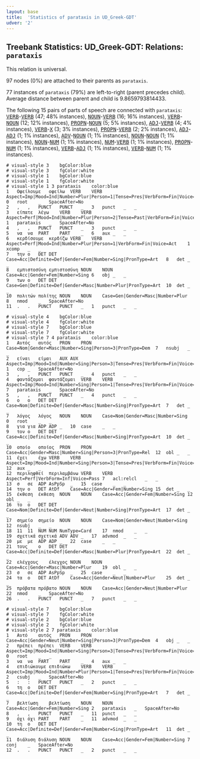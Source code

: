 ```yaml
---
layout: base
title:  'Statistics of parataxis in UD_Greek-GDT'
udver: '2'
---
```


## Treebank Statistics: UD_Greek-GDT: Relations: `parataxis`

This relation is universal.

97 nodes (0%) are attached to their parents as `parataxis`.

77 instances of `parataxis` (79%) are left-to-right (parent precedes child).
Average distance between parent and child is 9.8659793814433.

The following 15 pairs of parts of speech are connected with `parataxis`: <tt><a href="el_gdt-pos-VERB.html">VERB</a></tt>-<tt><a href="el_gdt-pos-VERB.html">VERB</a></tt> (47; 48% instances), <tt><a href="el_gdt-pos-NOUN.html">NOUN</a></tt>-<tt><a href="el_gdt-pos-VERB.html">VERB</a></tt> (16; 16% instances), <tt><a href="el_gdt-pos-VERB.html">VERB</a></tt>-<tt><a href="el_gdt-pos-NOUN.html">NOUN</a></tt> (12; 12% instances), <tt><a href="el_gdt-pos-PROPN.html">PROPN</a></tt>-<tt><a href="el_gdt-pos-NOUN.html">NOUN</a></tt> (5; 5% instances), <tt><a href="el_gdt-pos-ADJ.html">ADJ</a></tt>-<tt><a href="el_gdt-pos-VERB.html">VERB</a></tt> (4; 4% instances), <tt><a href="el_gdt-pos-VERB.html">VERB</a></tt>-<tt><a href="el_gdt-pos-X.html">X</a></tt> (3; 3% instances), <tt><a href="el_gdt-pos-PROPN.html">PROPN</a></tt>-<tt><a href="el_gdt-pos-VERB.html">VERB</a></tt> (2; 2% instances), <tt><a href="el_gdt-pos-ADJ.html">ADJ</a></tt>-<tt><a href="el_gdt-pos-ADJ.html">ADJ</a></tt> (1; 1% instances), <tt><a href="el_gdt-pos-ADV.html">ADV</a></tt>-<tt><a href="el_gdt-pos-NOUN.html">NOUN</a></tt> (1; 1% instances), <tt><a href="el_gdt-pos-NOUN.html">NOUN</a></tt>-<tt><a href="el_gdt-pos-NOUN.html">NOUN</a></tt> (1; 1% instances), <tt><a href="el_gdt-pos-NOUN.html">NOUN</a></tt>-<tt><a href="el_gdt-pos-NUM.html">NUM</a></tt> (1; 1% instances), <tt><a href="el_gdt-pos-NUM.html">NUM</a></tt>-<tt><a href="el_gdt-pos-VERB.html">VERB</a></tt> (1; 1% instances), <tt><a href="el_gdt-pos-PROPN.html">PROPN</a></tt>-<tt><a href="el_gdt-pos-NUM.html">NUM</a></tt> (1; 1% instances), <tt><a href="el_gdt-pos-VERB.html">VERB</a></tt>-<tt><a href="el_gdt-pos-ADJ.html">ADJ</a></tt> (1; 1% instances), <tt><a href="el_gdt-pos-VERB.html">VERB</a></tt>-<tt><a href="el_gdt-pos-NUM.html">NUM</a></tt> (1; 1% instances).


~~~ conllu
# visual-style 3	bgColor:blue
# visual-style 3	fgColor:white
# visual-style 1	bgColor:blue
# visual-style 1	fgColor:white
# visual-style 1 3 parataxis	color:blue
1	Οφείλουμε	οφείλω	VERB	VERB	Aspect=Imp|Mood=Ind|Number=Plur|Person=1|Tense=Pres|VerbForm=Fin|Voice=Act	0	root	_	SpaceAfter=No
2	,	,	PUNCT	PUNCT	_	3	punct	_	_
3	είπατε	λέγω	VERB	VERB	Aspect=Perf|Mood=Ind|Number=Plur|Person=2|Tense=Past|VerbForm=Fin|Voice=Act	1	parataxis	_	SpaceAfter=No
4	,	,	PUNCT	PUNCT	_	3	punct	_	_
5	να	να	PART	PART	_	6	aux	_	_
6	κερδίσουμε	κερδίζω	VERB	VERB	Aspect=Perf|Mood=Ind|Number=Plur|Person=1|VerbForm=Fin|Voice=Act	1	xcomp	_	_
7	την	ο	DET	DET	Case=Acc|Definite=Def|Gender=Fem|Number=Sing|PronType=Art	8	det	_	_
8	εμπιστοσύνη	εμπιστοσύνη	NOUN	NOUN	Case=Acc|Gender=Fem|Number=Sing	6	obj	_	_
9	των	ο	DET	DET	Case=Gen|Definite=Def|Gender=Masc|Number=Plur|PronType=Art	10	det	_	_
10	πολιτών	πολίτης	NOUN	NOUN	Case=Gen|Gender=Masc|Number=Plur	8	nmod	_	SpaceAfter=No
11	.	.	PUNCT	PUNCT	_	1	punct	_	_

~~~


~~~ conllu
# visual-style 4	bgColor:blue
# visual-style 4	fgColor:white
# visual-style 7	bgColor:blue
# visual-style 7	fgColor:white
# visual-style 7 4 parataxis	color:blue
1	Αυτός	αυτός	PRON	PRON	Case=Nom|Gender=Masc|Number=Sing|Person=3|PronType=Dem	7	nsubj	_	_
2	είναι	είμαι	AUX	AUX	Aspect=Imp|Mood=Ind|Number=Sing|Person=3|Tense=Pres|VerbForm=Fin|Voice=Pass	1	cop	_	SpaceAfter=No
3	,	,	PUNCT	PUNCT	_	4	punct	_	_
4	φαντάζομαι	φαντάζομαι	VERB	VERB	Aspect=Imp|Mood=Ind|Number=Sing|Person=1|Tense=Pres|VerbForm=Fin|Voice=Pass	7	parataxis	_	SpaceAfter=No
5	,	,	PUNCT	PUNCT	_	4	punct	_	_
6	ο	ο	DET	DET	Case=Nom|Definite=Def|Gender=Masc|Number=Sing|PronType=Art	7	det	_	_
7	λόγος	λόγος	NOUN	NOUN	Case=Nom|Gender=Masc|Number=Sing	0	root	_	_
8	για	για	ADP	ADP	_	10	case	_	_
9	τον	ο	DET	DET	Case=Acc|Definite=Def|Gender=Masc|Number=Sing|PronType=Art	10	det	_	_
10	οποίο	οποίος	PRON	PRON	Case=Acc|Gender=Masc|Number=Sing|Person=3|PronType=Rel	12	obl	_	_
11	έχει	έχω	VERB	VERB	Aspect=Imp|Mood=Ind|Number=Sing|Person=3|Tense=Pres|VerbForm=Fin|Voice=Act	12	aux	_	_
12	περιληφθεί	περιλαμβάνω	VERB	VERB	Aspect=Perf|VerbForm=Inf|Voice=Pass	7	acl:relcl	_	_
13	σ	σε	ADP	AsPpSp	_	15	case	_	_
14	την	ο	DET	AtDf	Case=Acc|Gender=Fem|Number=Sing	15	det	_	_
15	έκθεση	έκθεση	NOUN	NOUN	Case=Acc|Gender=Fem|Number=Sing	12	obl	_	_
16	το	ο	DET	DET	Case=Nom|Definite=Def|Gender=Neut|Number=Sing|PronType=Art	17	det	_	_
17	σημείο	σημείο	NOUN	NOUN	Case=Nom|Gender=Neut|Number=Sing	12	nsubj	_	_
18	11	11	NUM	NUM	NumType=Card	17	nmod	_	_
19	σχετικά	σχετικά	ADV	ADV	_	17	advmod	_	_
20	με	με	ADP	ADP	_	22	case	_	_
21	τους	ο	DET	DET	Case=Acc|Definite=Def|Gender=Masc|Number=Plur|PronType=Art	22	det	_	_
22	ελέγχους	έλεγχος	NOUN	NOUN	Case=Acc|Gender=Masc|Number=Plur	19	obl	_	_
23	σ	σε	ADP	AsPpSp	_	25	case	_	_
24	τα	ο	DET	AtDf	Case=Acc|Gender=Neut|Number=Plur	25	det	_	_
25	πρόβατα	πρόβατο	NOUN	NOUN	Case=Acc|Gender=Neut|Number=Plur	22	nmod	_	SpaceAfter=No
26	.	.	PUNCT	PUNCT	_	7	punct	_	_

~~~


~~~ conllu
# visual-style 7	bgColor:blue
# visual-style 7	fgColor:white
# visual-style 2	bgColor:blue
# visual-style 2	fgColor:white
# visual-style 2 7 parataxis	color:blue
1	Αυτό	αυτός	PRON	PRON	Case=Acc|Gender=Neut|Number=Sing|Person=3|PronType=Dem	4	obj	_	_
2	πρέπει	πρέπει	VERB	VERB	Aspect=Imp|Mood=Ind|Number=Sing|Person=3|Tense=Pres|VerbForm=Fin|Voice=Act	0	root	_	_
3	να	να	PART	PART	_	4	aux	_	_
4	επιδιώκουμε	επιδιώκω	VERB	VERB	Aspect=Imp|Mood=Ind|Number=Plur|Person=1|Tense=Pres|VerbForm=Fin|Voice=Act	2	csubj	_	SpaceAfter=No
5	:	:	PUNCT	PUNCT	_	2	punct	_	_
6	τη	ο	DET	DET	Case=Acc|Definite=Def|Gender=Fem|Number=Sing|PronType=Art	7	det	_	_
7	βελτίωση	βελτίωση	NOUN	NOUN	Case=Acc|Gender=Fem|Number=Sing	2	parataxis	_	SpaceAfter=No
8	,	,	PUNCT	PUNCT	_	11	punct	_	_
9	όχι	όχι	PART	PART	_	11	advmod	_	_
10	τη	ο	DET	DET	Case=Acc|Definite=Def|Gender=Fem|Number=Sing|PronType=Art	11	det	_	_
11	διάλυση	διάλυση	NOUN	NOUN	Case=Acc|Gender=Fem|Number=Sing	7	conj	_	SpaceAfter=No
12	.	.	PUNCT	PUNCT	_	2	punct	_	_

~~~


